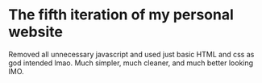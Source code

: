 # The fifth iteration of my personal website

Removed all unnecessary javascript and used just basic HTML and css as god intended lmao.
Much simpler, much cleaner, and much better looking IMO.

